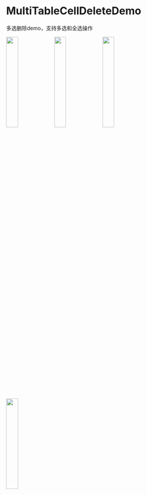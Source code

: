 # MultiTableCellDeleteDemo
多选删除demo，支持多选和全选操作

<div style="display:inline">
  <img src='https://ws3.sinaimg.cn/large/006tNc79gy1g01fy3zk08j30m6170q6v.jpg' width="25%">
  <img src='https://ws2.sinaimg.cn/large/006tNc79gy1g01fx31w0zj30m6170q6k.jpg' width="25%">
</div>


<div style="display:inline">
<img src='https://ws4.sinaimg.cn/large/006tNc79gy1g01fu0zdiij30m6170dj1.jpg' width="25%">
<img src='https://ws3.sinaimg.cn/large/006tNc79gy1g01fvrjct8j30m6170wi3.jpg' width="25%">
</div>
